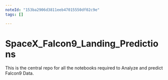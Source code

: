 ```yaml
---
noteId: "153ba2906d3811eeb47015550df02c9e"
tags: []

---
```


# SpaceX_Falcon9_Landing_Predictions
This is the central repo for all the notebooks required to Analyze and predict Falcon9 Data. 
